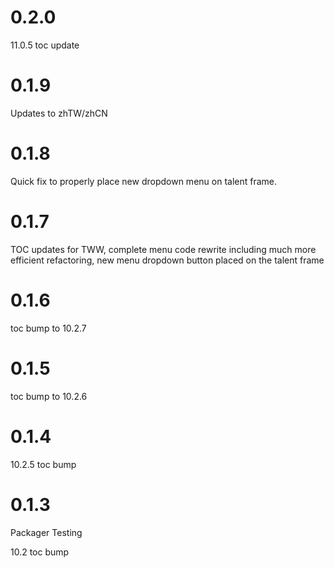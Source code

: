 # 0.2.0

11.0.5 toc update

# 0.1.9

Updates to zhTW/zhCN

# 0.1.8

Quick fix to properly place new dropdown menu on talent frame.

# 0.1.7

TOC updates for TWW, complete menu code rewrite including much more efficient refactoring, new menu dropdown button placed on the talent frame

# 0.1.6

toc bump to 10.2.7

# 0.1.5

toc bump to 10.2.6

# 0.1.4

10.2.5 toc bump

# 0.1.3

Packager Testing

10.2 toc bump